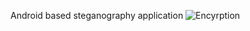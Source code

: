 Android based steganography application
![Encyrption](https://user-images.githubusercontent.com/79328400/162617721-85879d7f-e9ad-4104-9625-64f20ab6d1e3.gif)


